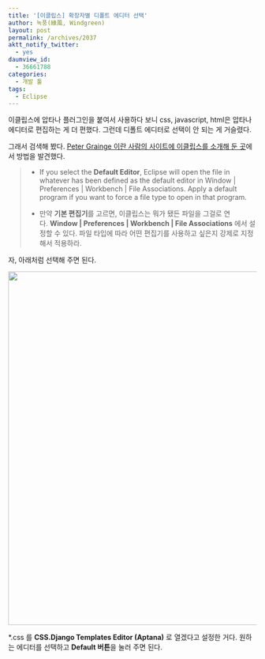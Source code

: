```yaml
---
title: '[이클립스] 확장자별 디폴트 에디터 선택'
author: 녹풍(綠風, Windgreen)
layout: post
permalink: /archives/2037
aktt_notify_twitter:
  - yes
daumview_id:
  - 36661788
categories:
  - 개발 툴
tags:
  - Eclipse
---
```

이클립스에 압타나 플러그인을 붙여서 사용하다 보니 css, javascript, html은 압타나 에디터로 편집하는 게 더 편했다. 그런데 디폴트 에디터로 선택이 안 되는 게 거슬렸다.

그래서 검색해 봤다. [Peter Grainge 이란 사람의 사이트에 이클립스를 소개해 둔 곳][1]에서 방법을 발견했다.

> *   If you select the **Default Editor**, Eclipse will open the file in whatever has been defined as the default editor in Window | Preferences | Workbench | File Associations. Apply a default program if you want to force a file type to open in that program.
> 
> *   만약 **기본 편집기**를 고르면, 이클립스는 뭐가 됐든 파일을 그걸로 연다. **Window | Preferences | Workbench | File Associations** 에서 설정할 수 있다. 파일 타입에 따라 어떤 편집기를 사용하고 싶은지 강제로 지정해서 적용하라.

자, 아래처럼 선택해 주면 된다.

<img class="aligncenter" src="https://dl.dropbox.com/u/15546257/blog/mytory/eclipse-default-editor.png" alt="" width="828" height="716" />

*.css 를 **CSS.Django Templates Editor (Aptana)** 로 열겠다고 설정한 거다. 원하는 에디터를 선택하고 **Default 버튼**을 눌러 주면 된다.

 [1]: http://www.grainge.org/pages/authoring/eclipse/eclipse.htm#Using_Eclipse